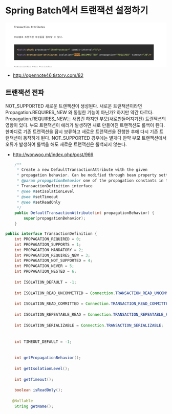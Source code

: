 # Spring Batch에서 트랜잭션 설정하기

![atrribute](./images/transaction/attribute.png)

* http://opennote46.tistory.com/82
  
## 트랜잭션 전파

NOT_SUPPORTED 새로운 트랜잭션이 생성된다. 새로운 트랜잭션이라면 Propagation.REQUIRES_NEW 와 동일한 기능이 아닌가? 하지만 약간 다르다. Propagation.REQUIRES_NEW는 새롭긴 하지만 부모(새로만들어지기전) 트랜잭션의 영향이 있다. 부모 트랜잭션이 에러가 발생하면 새로 만들어진 트랜잭션도 롤백이 된다.한마디로 기존 트랜잭션을 잠시 보류하고 새로운 트랜잭션을 진행한 후에 다시 기존 트랜잭션이 동작하게 된다. NOT_SUPPORTED 경우에는 별개다 만약 부모 트랜잭션에서 오류가 발생하여 롤백을 해도 새로운 트랜잭션은 롤백되지 않는다.

* http://wonwoo.ml/index.php/post/966


```java
	/**
	 * Create a new DefaultTransactionAttribute with the given
	 * propagation behavior. Can be modified through bean property setters.
	 * @param propagationBehavior one of the propagation constants in the
	 * TransactionDefinition interface
	 * @see #setIsolationLevel
	 * @see #setTimeout
	 * @see #setReadOnly
	 */
	public DefaultTransactionAttribute(int propagationBehavior) {
		super(propagationBehavior);
	}
```

```java
public interface TransactionDefinition {
    int PROPAGATION_REQUIRED = 0;
    int PROPAGATION_SUPPORTS = 1;
    int PROPAGATION_MANDATORY = 2;
    int PROPAGATION_REQUIRES_NEW = 3;
    int PROPAGATION_NOT_SUPPORTED = 4;
    int PROPAGATION_NEVER = 5;
    int PROPAGATION_NESTED = 6;

    int ISOLATION_DEFAULT = -1;

    int ISOLATION_READ_UNCOMMITTED = Connection.TRANSACTION_READ_UNCOMMITTED;

    int ISOLATION_READ_COMMITTED = Connection.TRANSACTION_READ_COMMITTED;

    int ISOLATION_REPEATABLE_READ = Connection.TRANSACTION_REPEATABLE_READ;

    int ISOLATION_SERIALIZABLE = Connection.TRANSACTION_SERIALIZABLE;


    int TIMEOUT_DEFAULT = -1;


    int getPropagationBehavior();

    int getIsolationLevel();

    int getTimeout();

    boolean isReadOnly();

   @Nullable
    String getName();
```